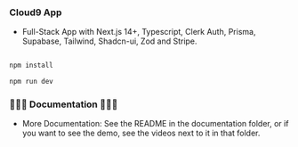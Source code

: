 ### Cloud9 App

- Full-Stack App with Next.js 14+, Typescript, Clerk Auth, Prisma, Supabase, Tailwind, Shadcn-ui, Zod and Stripe.

```sh

npm install
```

```sh
npm run dev
```

### 🚀🚀🚀 Documentation 🚀🚀🚀

- More Documentation: See the README in the documentation folder, or if you want to see the demo, see the videos next to it in that folder.

